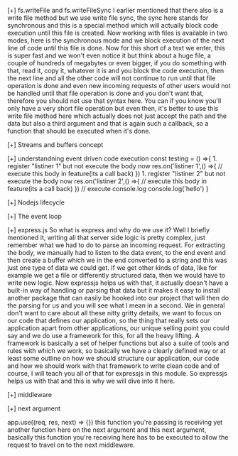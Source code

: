 [+] fs.writeFile and fs.writeFileSync
I earlier mentioned that there also is a write file method but we use write file sync, the sync here
stands for synchronous and this is a special method which will actually block code execution until this file is created.
Now working with files is available in two modes, here is the synchronous mode and we block execution of the next line of code until this file is done. Now for this short of a text we enter, this is super fast and we won't even notice it
but think about a huge file, a couple of hundreds of megabytes or even bigger, if you do something with that,
read it, copy it, whatever it is and you block the code execution,
then the next line and all the other code will not continue to run until that file operation is done
and even new incoming requests of other users would not be handled until that file operation is done
and you don't want that, therefore you should not use that syntax here.
You can if you know you'll only have a very short file operation but even then, it's better to use this
write file method here which actually does not just accept the path and the data but also a third argument and that is again such a callback,
so a function that should be executed when it's done.

[+] Streams and buffers concept

[+] understandning event driven code execution
const testing = () =>{ 1. register "listiner 1" but not execute the body now
res.on('listiner 1',() =>{
// execute this body in feature(its a call back)
}) 1. register "listiner 2" but not execute the body now
res.on('listiner 2',() =>{
// execute this body in feature(its a call back)
})
// execute console.log
console.log('hello')
}

[+] Nodejs lifecycle

[+] The event loop

[+] express.js
So what is express and why do we use it? Well I briefly mentioned it, writing all that server side logic is pretty complex,
just remember what we had to do to parse an incoming request. For extracting the body, we manually had
to listen to the data event, to the end event and then create a buffer which we in the end converted to a string and this was just one type of data we could get. If we get other kinds of data, like for example we get a file or differently structured data, then we would have to write new logic. Now expressjs helps us with that, it actually doesn't have a built-in way of handling or parsing that data but it makes it easy to install another package that can easily be hooked into our project that will then do the parsing for us and you will see what I mean in a second. We in general don't want to care about all these nitty gritty details, we want to focus on our code that defines our application, so the thing that really sets our application apart from other applications, our unique selling point you could say and we do use a framework for this, for all the heavy lifting. A framework is basically a set of helper functions but also a suite of tools and rules with which we work, so basically we have a clearly defined way or at least some outline on how we should structure our application, our code and how we should work with that framework to write clean code
and of course, I will teach you all of that for expressjs in this module. So expressjs helps us with that and this is why we will dive into it here.

[+] middleware

[+] next argument

app.use((req, res, next) => {})
this function you're passing is receiving yet another function here on the next argument and this next argument, basically this function you're receiving here has to be executed to allow the request to travel on to the next middleware.

